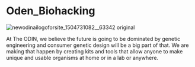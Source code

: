 # Oden_Biohacking

![newodinailogoforsite_1504731082__63342 original](https://user-images.githubusercontent.com/25471002/147449602-6a26f78e-f8a9-4853-a797-e2be18332232.png)

At The ODIN, we believe the future is going to be dominated by genetic engineering and consumer genetic design will be a big part of that. We are making that happen by creating kits and tools that allow anyone to make unique and usable organisms at home or in a lab or anywhere.

